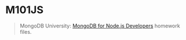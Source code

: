 # M101JS

> MongoDB University: [MongoDB for Node.js Developers](https://university.mongodb.com/courses/M101JS/about) homework files.
